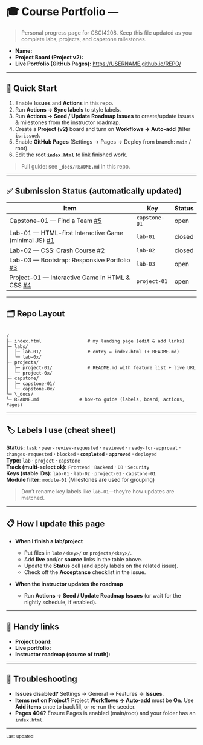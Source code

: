 # 🎓 Course Portfolio — <Your Name>

> Personal progress page for CSCI4208. Keep this file updated as you complete labs, projects, and capstone milestones.

- **Name:** <Your Name>
- **Project Board (Project v2):** <paste your board URL here>
- **Live Portfolio (GitHub Pages):** <https://USERNAME.github.io/REPO/>

---

## 🚀 Quick Start

1. Enable **Issues** and **Actions** in this repo.
2. Run **Actions → Sync labels** to style labels.
3. Run **Actions → Seed / Update Roadmap Issues** to create/update issues & milestones from the instructor roadmap.
4. Create a **Project (v2)** board and turn on **Workflows → Auto-add** (filter `is:issue`).
5. Enable **GitHub Pages** (Settings → Pages → Deploy from branch: `main` / root).
6. Edit the root **`index.html`** to link finished work.

> Full guide: see **`_docs/README.md`** in this repo.

---

## ✅ Submission Status (automatically updated)

<!-- STATUS:START -->
| Item | Key | Status |
|---|---|---|
| Capstone-01 — Find a Team [#5](https://github.com/KellerPayne/csci4208-portfolio-2025/issues/5) | `capstone-01` | open |
| Lab-01 — HTML-first Interactive Game (minimal JS) [#1](https://github.com/KellerPayne/csci4208-portfolio-2025/issues/1) | `lab-01` | closed |
| Lab-02 — CSS: Crash Course [#2](https://github.com/KellerPayne/csci4208-portfolio-2025/issues/2) | `lab-02` | closed |
| Lab-03 — Bootstrap: Responsive Portfolio [#3](https://github.com/KellerPayne/csci4208-portfolio-2025/issues/3) | `lab-03` | open |
| Project-01 — Interactive Game in HTML & CSS [#4](https://github.com/KellerPayne/csci4208-portfolio-2025/issues/4) | `project-01` | open |
<!-- STATUS:END -->


---

## 🗂️ Repo Layout

```

/
├─ index.html                 # my landing page (edit & add links)
├─ labs/
│  ├─ lab-01/                 # entry = index.html (+ README.md)
│  └─ lab-0x/
├─ projects/
│  ├─ project-01/             # README.md with feature list + live URL
│  └─ project-0x/
├─ capstone/
│  ├─ capstone-01/
│  └─ capstone-0x/
└─ \_docs/
└─ README.md               # how-to guide (labels, board, actions, Pages)

```

---

## 🏷️ Labels I use (cheat sheet)

**Status:** `task` · `peer-review-requested` · `reviewed` · `ready-for-approval` · `changes-requested` · `blocked` · **`completed`** · **`approved`** · `deployed`  
**Type:** `lab` · `project` · `capstone`  
**Track (multi-select ok):** `Frontend` · `Backend` · `DB` · `Security`  
**Keys (stable IDs):** `lab-01` · `lab-02` · `project-01` · `capstone-01`  
**Module filter:** `module-01` (Milestones are used for grouping)

> Don’t rename key labels like `lab-01`—they’re how updates are matched.

---

## 📋 How I update this page

- **When I finish a lab/project**
  - Put files in `labs/<key>/` or `projects/<key>/`.
  - Add **live** and/or **source** links in the table above.
  - Update the **Status** cell (and apply labels on the related issue).
  - Check off the **Acceptance** checklist in the issue.

- **When the instructor updates the roadmap**
  - Run **Actions → Seed / Update Roadmap Issues** (or wait for the nightly schedule, if enabled).

---

## 🧰 Handy links

- **Project board:** <paste URL>  
- **Live portfolio:** <paste URL>  
- **Instructor roadmap (source of truth):** <link to instructor repo or roadmap.json>

---

## 🔧 Troubleshooting

- **Issues disabled?** Settings → General → Features → **Issues**.  
- **Items not on Project?** Project **Workflows → Auto-add** must be **On**. Use **Add items** once to backfill, or re-run the seeder.  
- **Pages 404?** Ensure Pages is enabled (main/root) and your folder has an `index.html`.

---

<sub>Last updated: <!-- yyyy-mm-dd --> </sub>

